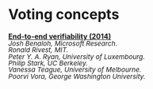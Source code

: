 # Voting concepts

**[End-to-end verifiability (2014)](https://arxiv.org/ftp/arxiv/papers/1504/1504.03778.pdf)**  
<span style="font-size:10pt;line-height:1.0">
*Josh Benaloh, Microsoft Research.  
Ronald Rivest, MIT.  
Peter Y. A. Ryan, University of Luxembourg.   
Philip Stark, UC Berkeley.  
Vanessa Teague, University of Melbourne.  
Poorvi Vora, George Washington University.*
</span>